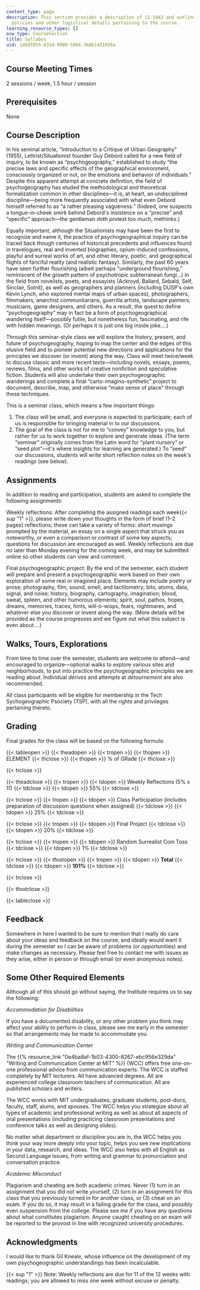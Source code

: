 ```yaml
---
content_type: page
description: This section provides a description of 11.S942 and outlines the grading
  policies and other logistical details pertaining to the course.
learning_resource_types: []
ocw_type: CourseSection
title: Syllabus
uid: 1d6df855-635d-9990-5904-360b1431926a
---
```


Course Meeting Times
--------------------

2 sessions / week, 1.5 hour / session

Prerequisites
-------------

None

Course Description
------------------

In his seminal article, “Introduction to a Critique of Urban Geography” (1955), Lettrist/Situationist founder Guy Debord called for a new field of inquiry, to be known as “psychogeography,” established to study “the precise laws and specific effects of the geographical environment, consciously organized or not, on the emotions and behavior of individuals.” Despite this apparent attempt at concrete definition, the field of psychogeography has eluded the methodological and theoretical formalization common in other disciplines—it is, at heart, an undisciplined discipline—being more frequently associated with what even Debord himself referred to as “a rather pleasing vagueness.” (Indeed, one suspects a tongue-in-cheek smirk behind Debord's insistence on a “precise” and “specific” approach—the gentleman doth protest too much, methinks.)

Equally important, although the Situationists may have been the first to recognize and name it, the practice of psychogeographical inquiry can be traced back though centuries of historical precedents and influences found in travelogues, real and invented biographies, opium-induced confessions, playful and surreal works of art, and other literary, poetic, and geographical flights of fanciful reality (and realistic fantasy). Similarly, the past 60 years have seen further flourishing (albeit perhaps “underground flourishing,” reminiscent of the growth pattern of psychotropic subterranean fungi…) in the field from novelists, poets, and essayists (Ackroyd, Ballard, Sebald, Self, Sinclair, Solnit), as well as geographers and planners (including DUSP's own Kevin Lynch, who explored mental maps of urban spaces), photographers, filmmakers, anarchist communitarians, guerrilla artists, landscape painters, musicians, game designers, and others. As a result, the quest to define “psychogeography” may in fact be a form of psychogeographical wandering itself—possibly futile, but nonetheless fun, fascinating, and rife with hidden meanings. (Or perhaps it is just one big inside joke….)

Through this seminar-style class we will explore the history, present, and future of psychogeography, hoping to map the center and the edges of this elusive field and to pioneer potential new directions and applications for the principles we discover (or invent) along the way. Class will meet twice/week to discuss classic and more recent texts—including novels, essays, poems, reviews, films, and other works of creative nonfiction and speculative fiction. Students will also undertake their own psychogeographic wanderings and complete a final “carto-imagino-synthetic” project to document, describe, map, and otherwise “make sense of place” through these techniques.

This is a seminar class, which means a few important things:

1.  The class will be small, and everyone is expected to participate; each of us is responsible for bringing material in to our discussions.
2.  The goal of the class is not for me to “convey” knowledge to you, but rather for us to work together to explore and generate ideas. (The term “seminar” originally comes from the Latin word for “plant nursery” or “seed plot”—it's where insights for learning are generated.) To “seed” our discussions, students will write short reflection notes on the week's readings (see below).

Assignments
-----------

In addition to reading and participation, students are asked to complete the following assignments:

Weekly reflections: After completing the assigned readings each week{{< sup "1" >}}, please write down your thoughts in the form of brief (1–2 pages) reflections; these can take a variety of forms: short musings prompted by the material, an essay on a single aspect that struck you as noteworthy, or even a comparison or contrast of some key aspects; questions for discussion are encouraged as well. Weekly reflections are due no later than Monday evening for the coming week, and may be submitted online so other students can view and comment.

Final psychogeographic project: By the end of the semester, each student will prepare and present a psychogeographic work based on their own exploration of some real or imagined place. Elements may include poetry or prose; photography, film, sound, smell, and tactilometry; bits, atoms, data, signal, and noise; history, biography, cartography, imagination; blood, sweat, spleen, and other humorous elements; spirit, soul, pathos, hopes, dreams, memories, traces, hints, will-o-wisps, fears, nightmares, and whatever else you discover or invent along the way. (More details will be provided as the course progresses and we figure out what this subject is even about….)

Walks, Tours, Explorations
--------------------------

From time to time over the semester, students are welcome to attend—and encouraged to organize—optional walks to explore various sites and neighborhoods, to put into practice the psychogeographic principles we are reading about. Individual _dérives_ and attempts at _détournement_ are also recommended.

All class participants will be eligible for membership in the Tech Sychogeographic Psociety (TSP), with all the rights and privileges pertaining thereto.

Grading
-------

Final grades for the class will be based on the following formula:

{{< tableopen >}}
{{< theadopen >}}
{{< tropen >}}
{{< thopen >}}
ELEMENT
{{< thclose >}}
{{< thopen >}}
% of GRade
{{< thclose >}}

{{< trclose >}}

{{< theadclose >}}
{{< tropen >}}
{{< tdopen >}}
Weekly Reflections (5% x 11)
{{< tdclose >}}
{{< tdopen >}}
55%
{{< tdclose >}}

{{< trclose >}}
{{< tropen >}}
{{< tdopen >}}
Class Participation (includes preparation of discussion questions when assigned)
{{< tdclose >}}
{{< tdopen >}}
25%
{{< tdclose >}}

{{< trclose >}}
{{< tropen >}}
{{< tdopen >}}
Final Project
{{< tdclose >}}
{{< tdopen >}}
20%
{{< tdclose >}}

{{< trclose >}}
{{< tropen >}}
{{< tdopen >}}
Random Surrealist Coin Toss
{{< tdclose >}}
{{< tdopen >}}
1%
{{< tdclose >}}

{{< trclose >}}
{{< tfootopen >}}
{{< tropen >}}
{{< tdopen >}}
**Total**
{{< tdclose >}}
{{< tdopen >}}
**101%**
{{< tdclose >}}

{{< trclose >}}

{{< tfootclose >}}

{{< tableclose >}}

Feedback
--------

Somewhere in here I wanted to be sure to mention that I really do care about your ideas and feedback on the course, and ideally would want it during the semester so I can be aware of problems (or opportunities) and make changes as necessary. Please feel free to contact me with issues as they arise, either in person or through email (or even anonymous notes).

Some Other Required Elements
----------------------------

Although all of this should go without saying, the Institute requires us to say the following:

_Accommodation for Disabilities_

If you have a documented disability, or any other problem you think may affect your ability to perform in class, please see me early in the semester so that arrangements may be made to accommodate you.

_Writing and Communication Center_

The {{% resource_link "0e4ba8af-1b03-4300-8267-ebc956e329da" "Writing and Communication Center at MIT" %}} (WCC) offers free one-on-one professional advice from communication experts. The WCC is staffed completely by MIT lecturers. All have advanced degrees. All are experienced college classroom teachers of communication. All are published scholars and writers.

The WCC works with MIT undergraduates, graduate students, post-docs, faculty, staff, alums, and spouses. The WCC helps you strategize about all types of academic and professional writing as well as about all aspects of oral presentations (including practicing classroom presentations and conference talks as well as designing slides).

No matter what department or discipline you are in, the WCC helps you think your way more deeply into your topic, helps you see new implications in your data, research, and ideas. The WCC also helps with all English as Second Language issues, from writing and grammar to pronunciation and conversation practice.

_Academic Misconduct_

Plagiarism and cheating are both academic crimes. Never (1) turn in an assignment that you did not write yourself, (2) turn in an assignment for this class that you previously turned in for another class, or (3) cheat on an exam. If you do so, it may result in a failing grade for the class, and possibly even suspension from the college. Please see me if you have any questions about what constitutes plagiarism. Anyone caught cheating on an exam will be reported to the provost in line with recognized university procedures.

Acknowledgments
---------------

I would like to thank Gil Kneale, whose influence on the development of my own psychogeographic understandings has been incalculable.

  
{{< sup "1" >}} Note: Weekly reflections are due for 11 of the 12 weeks with readings; you are allowed to miss one week without excuse or penalty.